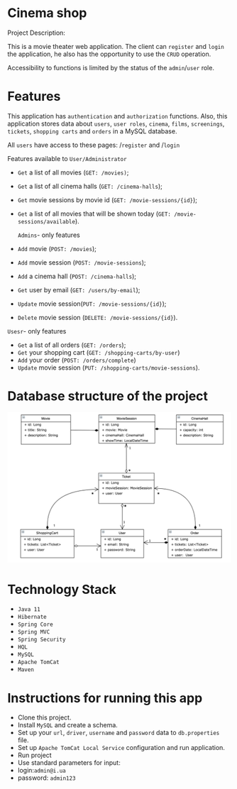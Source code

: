 # Cinema shop
Project Description:

This is a movie theater web application. The client can `register` and `login` the application, he also has the opportunity to use the `CRUD` operation.

Accessibility to functions is limited by the status of the `admin`/`user` role.

# Features

This application has `authentication` and `authorization` functions. Also, this application stores data about `users`, `user roles`, `cinema`, `films`, `screenings`, `tickets`, `shopping carts` and `orders` in a MySQL database.

All `users` have access to these pages: /`register` and /`login`

Features available to `User/Administrator`

- `Get` a list of all movies (`GET: /movies)`;
- `Get` a list of all cinema halls (`GET: /cinema-halls`);
- `Get` movie sessions by movie id (`GET: /movie-sessions/{id}`);
- `Get` a list of all movies that will be shown today (`GET: /movie-sessions/available`).


  `Admins`- only features

- `Add` movie (`POST: /movies`);
- `Add` movie session (`POST: /movie-sessions`);
- `Add` a cinema hall (`POST: /cinema-halls`);
- `Get` user by email (`GET: /users/by-email`);
- `Update` movie session(`PUT: /movie-sessions/{id}`);
- `Delete` movie session (`DELETE: /movie-sessions/{id}`).

`Usesr`- only features

- `Get` a list of all orders (`GET: /orders`);
- `Get` your shopping cart (`GET: /shopping-carts/by-user`)
- `Add` your order (`POST: /orders/complete`)
- `Update` movie session (`PUT: /shopping-carts/movie-sessions`).

# Database structure of the project

![img.png](img.png)
# Technology Stack

- `Java 11`
- `Hibernate`
- `Spring Core`
- `Spring MVC`
- `Spring Security`
- `HQL`
- `MySQL`
- `Apache TomCat`
- `Maven`

# Instructions for running this app

- Clone this project.
- Install `MySQL` and create a schema.
- Set up your `url`, `driver`, `username` and `password` data to `db.properties` file.
- Set up `Apache TomCat Local Service` configuration and run application.
- Run project
- Use standard parameters for input:
- login:`admin@i.ua`
- password: `admin123`

